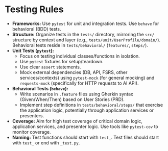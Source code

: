 # Testing Rules

-   **Frameworks:** Use `pytest` for unit and integration tests. Use `behave` for behavioral (BDD) tests.
-   **Structure:** Organize tests in the `tests/` directory, mirroring the `src/` structure by context and layer (e.g., `tests/unit/UserProfile/domain/`). Behavioral tests reside in `tests/behavioral/` (`features/`, `steps/`).
-   **Unit Tests (`pytest`):**
    -   Focus on testing individual classes/functions in isolation.
    -   Use `pytest` fixtures for setup/teardown.
    -   Use clear `assert` statements.
    -   Mock external dependencies (DB, API, FSRS, other services/contexts) using `pytest-mock` (for general mocking) and `requests-mock` (specifically for HTTP requests to AI API).
-   **Behavioral Tests (`behave`):**
    -   Write scenarios in `.feature` files using Gherkin syntax (Given/When/Then) based on User Stories (PRD).
    -   Implement step definitions in `tests/behavioral/steps/` that exercise the application logic, potentially through application services or presenters.
-   **Coverage:** Aim for high test coverage of critical domain logic, application services, and presenter logic. Use tools like `pytest-cov` to monitor coverage.
-   **Naming:** Test functions should start with `test_`. Test files should start with `test_` or end with `_test.py`. 